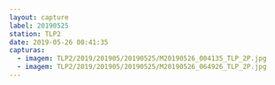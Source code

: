 ```yaml
---
layout: capture
label: 20190525
station: TLP2
date: 2019-05-26 00:41:35
capturas:
  - imagem: TLP2/2019/201905/20190525/M20190526_004135_TLP_2P.jpg
  - imagem: TLP2/2019/201905/20190525/M20190526_064926_TLP_2P.jpg
---
```

